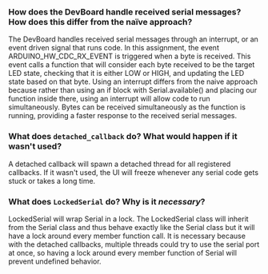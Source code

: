 ### How does the DevBoard handle received serial messages? How does this differ from the naïve approach?
The DevBoard handles received serial messages through an interrupt, or an event driven signal that runs code. In this assignment, the event ARDUINO_HW_CDC_RX_EVENT is triggered when a byte is received. This event calls a function that will consider each byte received to be the target LED state, checking that it is either LOW or HIGH, and updating the LED state based on that byte. Using an interrupt differs from the naive approach because rather than using an if block with Serial.available() and placing our function inside there, using an interrupt will allow code to run simultaneously. Bytes can be received simultaneously as the function is running, providing a faster response to the received serial messages.
### What does `detached_callback` do? What would happen if it wasn't used?
A detached callback will spawn a detached thread for all registered callbacks. If it wasn't used, the UI will freeze whenever any serial code gets stuck or takes a long time.
### What does `LockedSerial` do? Why is it _necessary_?
LockedSerial will wrap Serial in a lock. The LockedSerial class will inherit from the Serial class and thus behave exactly like the Serial class but it will have a lock around every member function call. It is necessary because with the detached callbacks, multiple threads could try to use the serial port at once, so having a lock around every member function of Serial will prevent undefined behavior.
